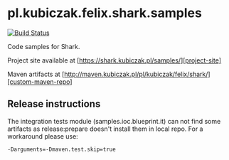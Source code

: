 
pl.kubiczak.felix.shark.samples
===============================

[![Build Status](https://travis-ci.org/wiiitek/pl.kubiczak.felix.shark.samples.svg?branch=master)](https://travis-ci.org/wiiitek/pl.kubiczak.felix.shark.samples)


Code samples for Shark.

Project site available at [https://shark.kubiczak.pl/samples/][project-site]

Maven artifacts at [http://maven.kubiczak.pl/pl/kubiczak/felix/shark/][custom-maven-repo]

Release instructions
--------------------

The integration tests module (samples.ioc.blueprint.it) can not find some artifacts
as release:prepare doesn't install them in local repo.
For a workaround please use:

    -Darguments=-Dmaven.test.skip=true

[project-site]: https://shark.kubiczak.pl/samples/
[custom-maven-repo]: http://maven.kubiczak.pl/pl/kubiczak/felix/shark/
